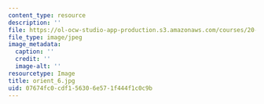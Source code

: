 ```yaml
---
content_type: resource
description: ''
file: https://ol-ocw-studio-app-production.s3.amazonaws.com/courses/20-109-laboratory-fundamentals-in-biological-engineering-spring-2010/07674fc0cdf156306e571f444f1c0c9b_orient_6.jpg
file_type: image/jpeg
image_metadata:
  caption: ''
  credit: ''
  image-alt: ''
resourcetype: Image
title: orient_6.jpg
uid: 07674fc0-cdf1-5630-6e57-1f444f1c0c9b
---
```

